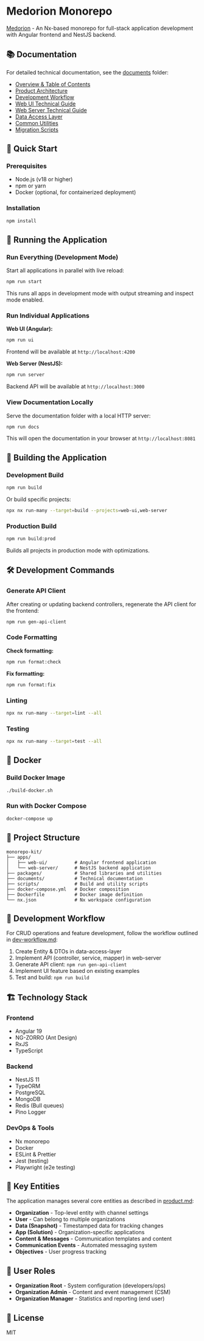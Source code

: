 # Medorion Monorepo

[Medorion](https://medorion.com) - An Nx-based monorepo for full-stack application development with Angular frontend and NestJS backend.

## 📚 Documentation

For detailed technical documentation, see the [documents](./documents) folder:

- [Overview & Table of Contents](./documents/index.md)
- [Product Architecture](./documents/product.md)
- [Development Workflow](./documents/dev-workflow.md)
- [Web UI Technical Guide](./documents/web-ui-technical.md)
- [Web Server Technical Guide](./documents/web-server-technical.md)
- [Data Access Layer](./documents/data-access-layer-techical.md)
- [Common Utilities](./documents/common-techical.md)
- [Migration Scripts](./documents/migration-scripts.md)

## 🚀 Quick Start

### Prerequisites

- Node.js (v18 or higher)
- npm or yarn
- Docker (optional, for containerized deployment)

### Installation

```bash
npm install
```

## 🏃 Running the Application

### Run Everything (Development Mode)

Start all applications in parallel with live reload:

```bash
npm run start
```

This runs all apps in development mode with output streaming and inspect mode enabled.

### Run Individual Applications

**Web UI (Angular):**
```bash
npm run ui
```
Frontend will be available at `http://localhost:4200`

**Web Server (NestJS):**
```bash
npm run server
```
Backend API will be available at `http://localhost:3000`

### View Documentation Locally

Serve the documentation folder with a local HTTP server:

```bash
npm run docs
```

This will open the documentation in your browser at `http://localhost:8081`

## 🔨 Building the Application

### Development Build

```bash
npm run build
```

Or build specific projects:

```bash
npx nx run-many --target=build --projects=web-ui,web-server
```

### Production Build

```bash
npm run build:prod
```

Builds all projects in production mode with optimizations.

## 🛠️ Development Commands

### Generate API Client

After creating or updating backend controllers, regenerate the API client for the frontend:

```bash
npm run gen-api-client
```

### Code Formatting

**Check formatting:**
```bash
npm run format:check
```

**Fix formatting:**
```bash
npm run format:fix
```

### Linting

```bash
npx nx run-many --target=lint --all
```

### Testing

```bash
npx nx run-many --target=test --all
```

## 🐳 Docker

### Build Docker Image

```bash
./build-docker.sh
```

### Run with Docker Compose

```bash
docker-compose up
```

## 📁 Project Structure

```
monorepo-kit/
├── apps/
│   ├── web-ui/          # Angular frontend application
│   └── web-server/      # NestJS backend application
├── packages/            # Shared libraries and utilities
├── documents/           # Technical documentation
├── scripts/             # Build and utility scripts
├── docker-compose.yml   # Docker composition
├── Dockerfile           # Docker image definition
└── nx.json              # Nx workspace configuration
```

## 🔄 Development Workflow

For CRUD operations and feature development, follow the workflow outlined in [dev-workflow.md](./documents/dev-workflow.md):

1. Create Entity & DTOs in data-access-layer
2. Implement API (controller, service, mapper) in web-server
3. Generate API client: `npm run gen-api-client`
4. Implement UI feature based on existing examples
5. Test and build: `npm run build`

## 🏗️ Technology Stack

### Frontend
- Angular 19
- NG-ZORRO (Ant Design)
- RxJS
- TypeScript

### Backend
- NestJS 11
- TypeORM
- PostgreSQL
- MongoDB
- Redis (Bull queues)
- Pino Logger

### DevOps & Tools
- Nx monorepo
- Docker
- ESLint & Prettier
- Jest (testing)
- Playwright (e2e testing)

## 📝 Key Entities

The application manages several core entities as described in [product.md](./documents/product.md):

- **Organization** - Top-level entity with channel settings
- **User** - Can belong to multiple organizations
- **Data (Snapshot)** - Timestamped data for tracking changes
- **App (Solution)** - Organization-specific applications
- **Content & Messages** - Communication templates and content
- **Communication Events** - Automated messaging system
- **Objectives** - User progress tracking

## 👥 User Roles

- **Organization Root** - System configuration (developers/ops)
- **Organization Admin** - Content and event management (CSM)
- **Organization Manager** - Statistics and reporting (end user)

## 📄 License

MIT
